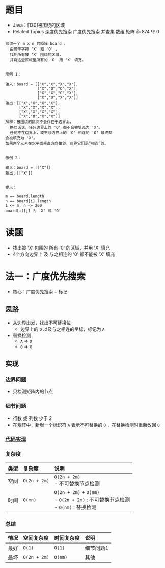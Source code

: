 # 题目

- Java：[130]被围绕的区域
- Related Topics 深度优先搜索 广度优先搜索 并查集 数组 矩阵 👍 874 👎 0

```text
给你一个 m x n 的矩阵 board ，
  由若干字符 'X' 和 'O' ，
  找到所有被 'X' 围绕的区域，
  并将这些区域里所有的 'O' 用 'X' 填充。


示例 1： 

输入：board = [["X","X","X","X"],
              ["X","O","O","X"],
              ["X","X","O","X"],
              ["X","O","X","X"]]
输出：[["X","X","X","X"],
      ["X","X","X","X"],
      ["X","X","X","X"],
      ["X","O","X","X"]]
解释：被围绕的区间不会存在于边界上，
  换句话说，任何边界上的 'O' 都不会被填充为 'X'。 
  任何不在边界上，或不与边界上的 'O' 相连的 'O' 最终都
会被填充为 'X'。
如果两个元素在水平或垂直方向相邻，则称它们是“相连”的。


示例 2： 

输入：board = [["X"]]
输出：[["X"]]


提示： 

m == board.length 
n == board[i].length 
1 <= m, n <= 200 
board[i][j] 为 'X' 或 'O' 
```

# 读题

- 找出被 'X' 包围的 所有 '0' 的区域，并用 'X' 填充
- 4个方向边界上 及 与之相连的 '0' 都不能被 'X' 填充

# 法一：广度优先搜索

- 核心：广度优先搜索 + 标记

## 思路

- 从边界出发，找出不可替换位
  - 边界上的 `O` 以及与之相连的坐标，标记为 `A`
- 替换检测
  - `A` => `O`
  - `O` => `X`

## 实现

### 边界问题

- 只检测矩阵内的节点

### 细节问题

- 行数 或 列数 少于 2
- 在矩阵中，新增一个标识符 `A` 表示不可替换的 `O` ，在替换检测时重新改回 `O`

### [代码实现](Demo01.java)

### 复杂度

类型 | 复杂度 | 说明
:--- |:--- |:---
空间 | `O(2n + 2m)` | `O(2n + 2m)` </br> - 不可替换节点检测
时间 | `O(mn)` | `O(2n + 2m)` + `O(nm)` </br> - `O(2n + 2m)` : 不可替换节点检测 </br> - `O(nm)` : 替换检测

### 总结

情况 | 空间复杂度 | 时间复杂度 | 说明
:--- |:--- |:--- |:---
最好 | `O(1)` | `O(1)` | 细节问题1
最坏 | `O(2n + 2m)` | `O(nm)` | 其他
